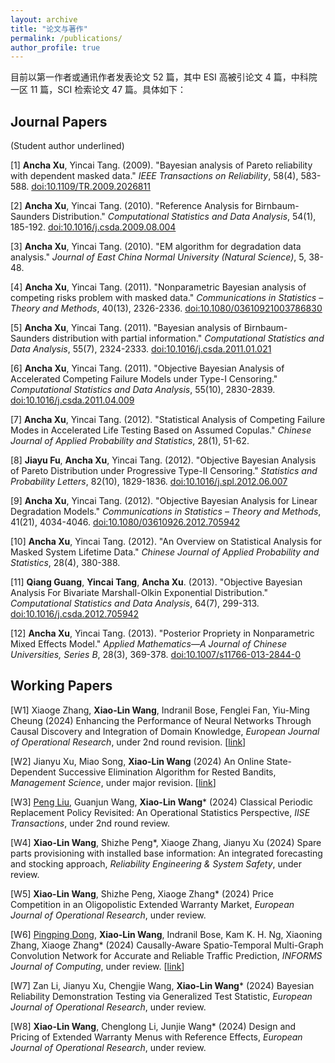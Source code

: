 ```yaml
---
layout: archive
title: "论文与著作"
permalink: /publications/
author_profile: true
---
```


目前以第一作者或通讯作者发表论文 52 篇，其中 ESI 高被引论文 4 篇，中科院一区 11 篇，SCI 检索论文 47 篇。具体如下：


<h2>Journal Papers</h2>
 
(Student author underlined)

[1] **Ancha Xu**, Yincai Tang. (2009). "Bayesian analysis of Pareto reliability with dependent masked data." *IEEE Transactions on Reliability*, 58(4), 583-588. [doi:10.1109/TR.2009.2026811](https://doi.org/10.1109/TR.2009.2026811)

[2] **Ancha Xu**, Yincai Tang. (2010). "Reference Analysis for Birnbaum-Saunders Distribution." *Computational Statistics and Data Analysis*, 54(1), 185-192. [doi:10.1016/j.csda.2009.08.004](https://doi.org/10.1016/j.csda.2009.08.004)

[3] **Ancha Xu**, Yincai Tang. (2010). "EM algorithm for degradation data analysis." *Journal of East China Normal University (Natural Science)*, 5, 38-48.

[4] **Ancha Xu**, Yincai Tang. (2011). "Nonparametric Bayesian analysis of competing risks problem with masked data." *Communications in Statistics – Theory and Methods*, 40(13), 2326-2336. [doi:10.1080/03610921003786830](https://doi.org/10.1080/03610921003786830)

[5] **Ancha Xu**, Yincai Tang. (2011). "Bayesian analysis of Birnbaum-Saunders distribution with partial information." *Computational Statistics and Data Analysis*, 55(7), 2324-2333. [doi:10.1016/j.csda.2011.01.021](https://doi.org/10.1016/j.csda.2011.01.021)

[6] **Ancha Xu**, Yincai Tang. (2011). "Objective Bayesian Analysis of Accelerated Competing Failure Models under Type-I Censoring." *Computational Statistics and Data Analysis*, 55(10), 2830-2839. [doi:10.1016/j.csda.2011.04.009](https://doi.org/10.1016/j.csda.2011.04.009)

[7] **Ancha Xu**, Yincai Tang. (2012). "Statistical Analysis of Competing Failure Modes in Accelerated Life Testing Based on Assumed Copulas." *Chinese Journal of Applied Probability and Statistics*, 28(1), 51-62.

[8] **Jiayu Fu**, **Ancha Xu**, Yincai Tang. (2012). "Objective Bayesian Analysis of Pareto Distribution under Progressive Type-II Censoring." *Statistics and Probability Letters*, 82(10), 1829-1836. [doi:10.1016/j.spl.2012.06.007](https://doi.org/10.1016/j.spl.2012.06.007)

[9] **Ancha Xu**, Yincai Tang. (2012). "Objective Bayesian Analysis for Linear Degradation Models." *Communications in Statistics – Theory and Methods*, 41(21), 4034-4046. [doi:10.1080/03610926.2012.705942](https://doi.org/10.1080/03610926.2012.705942)

[10] **Ancha Xu**, Yincai Tang. (2012). "An Overview on Statistical Analysis for Masked System Lifetime Data." *Chinese Journal of Applied Probability and Statistics*, 28(4), 380-388.

[11] **Qiang Guang**, **Yincai Tang**, **Ancha Xu**. (2013). "Objective Bayesian Analysis For Bivariate Marshall-Olkin Exponential Distribution." *Computational Statistics and Data Analysis*, 64(7), 299-313. [doi:10.1016/j.csda.2012.705942](https://doi.org/10.1016/j.csda.2012.705942)

[12] **Ancha Xu**, Yincai Tang. (2013). "Posterior Propriety in Nonparametric Mixed Effects Model." *Applied Mathematics—A Journal of Chinese Universities, Series B*, 28(3), 369-378. [doi:10.1007/s11766-013-2844-0](https://doi.org/10.1007/s11766-013-2844-0)




<h2>Working Papers</h2>

[W1] Xiaoge Zhang, <b>Xiao-Lin Wang</b>, Indranil Bose, Fenglei Fan, Yiu-Ming Cheung (2024) Enhancing the Performance of Neural Networks Through Causal Discovery and Integration of Domain Knowledge, <i>European Journal of Operational Research</i>, under 2nd round revision. [<a href="https://arxiv.org/abs/2311.17303">link</a>]

[W2] Jianyu Xu, Miao Song, <b>Xiao-Lin Wang</b> (2024) An Online State-Dependent Successive Elimination Algorithm for Rested Bandits, <i>Management Science</i>, under major revision. [<a href="https://www.researchgate.net/publication/360493826_An_Online_State-Dependent_Successive_Elimination_Algorithm_for_Rested_Bandits">link</a>] 

[W3] <u>Peng Liu</u>, Guanjun Wang, <b>Xiao-Lin Wang</b>* (2024) Classical Periodic Replacement Policy Revisited: An Operational Statistics Perspective, <i>IISE Transactions</i>, under 2nd round review.  

[W4] <b>Xiao-Lin Wang</b>, Shizhe Peng*, Xiaoge Zhang, Jianyu Xu (2024) Spare parts provisioning with installed base information: An integrated forecasting and stocking approach, <i>Reliability Engineering & System Safety</i>, under review. 

[W5] <b>Xiao-Lin Wang</b>, Shizhe Peng, Xiaoge Zhang* (2024) Price Competition in an Oligopolistic Extended Warranty Market, <i>European Journal of Operational Research</i>, under review.  

[W6] <u>Pingping Dong</u>, <b>Xiao-Lin Wang</b>, Indranil Bose, Kam K. H. Ng, Xiaoning Zhang, Xiaoge Zhang* (2024) Causally-Aware Spatio-Temporal Multi-Graph Convolution Network for Accurate and Reliable Traffic Prediction, <i>INFORMS Journal of Computing</i>, under review. [<a href="https://arxiv.org/abs/2408.13293">link</a>]

[W7] Zan Li, Jianyu Xu, Chengjie Wang, <b>Xiao-Lin Wang</b>* (2024) Bayesian Reliability Demonstration Testing via Generalized Test Statistic, <i>European Journal of Operational Research</i>, under review.  

[W8] <b>Xiao-Lin Wang</b>, Chenglong Li, Junjie Wang* (2024) Design and Pricing of Extended Warranty Menus with Reference Effects, <i>European Journal of Operational Research</i>, under review.  